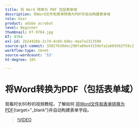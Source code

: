 ```yaml
---
title: 将 Word 转换为 PDF 包括表单域
description: 将Word文件和表单转换为PDF并自动构建表单域
role: User
product: adobe acrobat
level: Beginner
thumbnail: KT-9704.jpg
KT: 9704
exl-id: 2b24426b-2c7d-4c84-b8bc-4ea7a1313598
source-git-commit: 35827630dec298fa09e43159efa2abb9362f59c2
workflow-type: tm+mt
source-wordcount: '53'
ht-degree: 16%

---
```


# 将Word转换为PDF（包括表单域）

观看时长60秒的视频教程，了解如何 [将Word文件和表单转换为PDF](https://www.adobe.com/acrobat/online/word-to-pdf.html){target=&quot;_blank&quot;}并自动构建表单字段。

>[!VIDEO](https://video.tv.adobe.com/v/340082?hidetitle=true)
